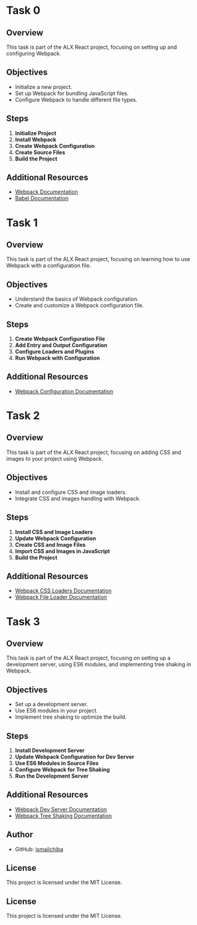 # Task 0

## Overview
This task is part of the ALX React project, focusing on setting up and configuring Webpack.

## Objectives
- Initialize a new project.
- Set up Webpack for bundling JavaScript files.
- Configure Webpack to handle different file types.

## Steps

1. **Initialize Project**
2. **Install Webpack**
3. **Create Webpack Configuration**
4. **Create Source Files**
5. **Build the Project**

## Additional Resources
- [Webpack Documentation](https://webpack.js.org/concepts/)
- [Babel Documentation](https://babeljs.io/docs/en/)

# Task 1

## Overview
This task is part of the ALX React project, focusing on learning how to use Webpack with a configuration file.

## Objectives
- Understand the basics of Webpack configuration.
- Create and customize a Webpack configuration file.

## Steps

1. **Create Webpack Configuration File**
2. **Add Entry and Output Configuration**
3. **Configure Loaders and Plugins**
4. **Run Webpack with Configuration**

## Additional Resources
- [Webpack Configuration Documentation](https://webpack.js.org/configuration/)

# Task 2

## Overview
This task is part of the ALX React project, focusing on adding CSS and images to your project using Webpack.

## Objectives
- Install and configure CSS and image loaders.
- Integrate CSS and images handling with Webpack.

## Steps

1. **Install CSS and Image Loaders**
2. **Update Webpack Configuration**
3. **Create CSS and Image Files**
4. **Import CSS and Images in JavaScript**
5. **Build the Project**

## Additional Resources
- [Webpack CSS Loaders Documentation](https://webpack.js.org/loaders/css-loader/)
- [Webpack File Loader Documentation](https://webpack.js.org/loaders/file-loader/)

# Task 3

## Overview
This task is part of the ALX React project, focusing on setting up a development server, using ES6 modules, and implementing tree shaking in Webpack.

## Objectives
- Set up a development server.
- Use ES6 modules in your project.
- Implement tree shaking to optimize the build.

## Steps

1. **Install Development Server**
2. **Update Webpack Configuration for Dev Server**
3. **Use ES6 Modules in Source Files**
4. **Configure Webpack for Tree Shaking**
5. **Run the Development Server**

## Additional Resources
- [Webpack Dev Server Documentation](https://webpack.js.org/configuration/dev-server/)
- [Webpack Tree Shaking Documentation](https://webpack.js.org/guides/tree-shaking/)
## Author
- GitHub: [ismailchiba](https://github.com/ismailchiba)
## License
This project is licensed under the MIT License.

## License
This project is licensed under the MIT License.